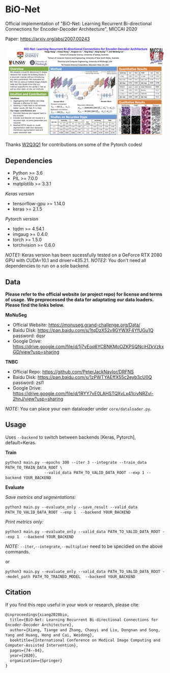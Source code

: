 # BiO-Net
Official implementation of "BiO-Net: Learning Recurrent Bi-directional Connections for Encoder-Decoder Architecture", MICCAI 2020

Paper: https://arxiv.org/abs/2007.00243

![BiO-Net](./images/Abstract_153.png)

Thanks [W2Q3Q1](https://github.com/W2Q3Q1/BiO-Net) for contributions on some of the Pytorch codes!

## Dependencies

* Python >= 3.6
* PIL >= 7.0.0
* matplotlib >= 3.3.1

*Keras version* 
* tensorflow-gpu >= 1.14.0 
* keras >= 2.1.5

*Pytorch version*
* tqdm >= 4.54.1
* imgaug >= 0.4.0
* torch >= 1.5.0
* torchvision >= 0.6.0

*NOTE1:* Keras version has been sucessfully tested on a GeForce RTX 2080 GPU with CUDA=10.1 and driver=435.21.
*NOTE2:* You don't need all dependencies to run on a sole backend.

## Data

**Please refer to the official website (or project repo) for license and terms of usage.**
**We preprocessed the data for adaptating our data loaders. Please find the links below.**

**MoNuSeg**

- Official Website: https://monuseg.grand-challenge.org/Data/
- Baidu Disk: https://pan.baidu.com/s/1tqDzX52v8GYWXF4YfUGu1Q password: dqsr
- Google Drive: https://drive.google.com/file/d/1j7vEoq6YCBNKMoOZKPSQNciHZkVzkxGD/view?usp=sharing

**TNBC**

- Official Repo: https://github.com/PeterJackNaylor/DRFNS
- Baidu Disk: https://pan.baidu.com/s/1zPWTYAEffX55c2eyb3cU0Q password: zsl1
- Google Drive: https://drive.google.com/file/d/1RYY7vE0LAHSTQXvLx41civNRZvl-2hnJ/view?usp=sharing

*NOTE:* You can place your own dataloader under ```core/dataloader.py```.

## Usage  

Uses ```--backend``` to switch between backends [Keras, Pytorch], default=Keras.

**Train**
```
python3 main.py --epochs 300 --iter 3 --integrate --train_data PATH_TO_TRAIN_DATA_ROOT \
				 --valid_data PATH_TO_VALID_DATA_ROOT --exp 1 --backend YOUR_BACKEND
```

**Evaluate**

*Save metrics and segmentations:*
```
python3 main.py --evaluate_only --save_result --valid_data PATH_TO_VALID_DATA_ROOT --exp 1  --backend YOUR_BACKEND
```
*Print metrics only:*
```
python3 main.py --evaluate_only --valid_data PATH_TO_VALID_DATA_ROOT --exp 1  --backend YOUR_BACKEND
```
*NOTE:* ```--iter```,```--integrate```,```--multiplier``` need to be specidied on the above commands.

or
```
python3 main.py --evaluate_only --valid_data PATH_TO_VALID_DATA_ROOT --model_path PATH_TO_TRAINED_MODEL  --backend YOUR_BACKEND
```


## Citation

If you find this repo useful in your work or research, please cite:

```
@inproceedings{xiang2020bio,
  title={BiO-Net: Learning Recurrent Bi-directional Connections for Encoder-Decoder Architecture},
  author={Xiang, Tiange and Zhang, Chaoyi and Liu, Dongnan and Song, Yang and Huang, Heng and Cai, Weidong},
  booktitle={International Conference on Medical Image Computing and Computer-Assisted Intervention},
  pages={74--84},
  year={2020},
  organization={Springer}
}
```


